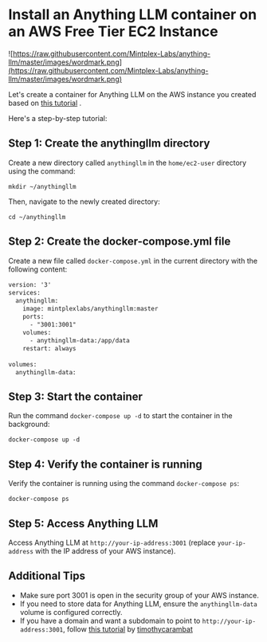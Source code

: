# Install an Anything LLM container on an AWS Free Tier EC2 Instance

![https://raw.githubusercontent.com/Mintplex-Labs/anything-llm/master/images/wordmark.png](https://raw.githubusercontent.com/Mintplex-Labs/anything-llm/master/images/wordmark.png)

Let's create a container for Anything LLM on the AWS instance you created based on [this tutorial](https://github.com/marcosaugustoldo/install-aws/blob/main/README.md) .

Here's a step-by-step tutorial:

## Step 1: Create the anythingllm directory

Create a new directory called `anythingllm` in the `home/ec2-user` directory using the command:
```
mkdir ~/anythingllm
```
Then, navigate to the newly created directory:
```
cd ~/anythingllm
```
## Step 2: Create the docker-compose.yml file

Create a new file called `docker-compose.yml` in the current directory with the following content:
```
version: '3'
services:
  anythingllm:
    image: mintplexlabs/anythingllm:master
    ports:
      - "3001:3001"
    volumes:
      - anythingllm-data:/app/data
    restart: always

volumes:
  anythingllm-data:
```
## Step 3: Start the container

Run the command `docker-compose up -d` to start the container in the background:
```
docker-compose up -d
```
## Step 4: Verify the container is running

Verify the container is running using the command `docker-compose ps`:
```
docker-compose ps
```
## Step 5: Access Anything LLM

Access Anything LLM at `http://your-ip-address:3001` (replace `your-ip-address` with the IP address of your AWS instance).

## Additional Tips

* Make sure port 3001 is open in the security group of your AWS instance.
* If you need to store data for Anything LLM, ensure the `anythingllm-data` volume is configured correctly.
* If you have a domain and want a subdomain to point to `http://your-ip-address:3001`, follow [this tutorial](https://github.com/Mintplex-Labs/anything-llm/blob/master/cloud-deployments/aws/cloudformation/aws_https_instructions.md) by [timothycarambat](https://github.com/timothycarambat)

